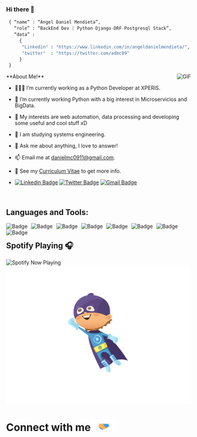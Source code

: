 ### Hi there 👋

```python
 { “name” : “Angel Daniel Mendieta”,
   “role” : “BackEnd Dev | Python-Django-DRF-Postgresql Stack”,
   “data” : 
     { 
      "Linkedin" : "https://www.linkedin.com/in/angeldanielmendieta/", 
      "twitter"  : "https://twitter.com/admc09"
     }
 }
```
<div> 
  <img align="right" alt="GIF" src="https://i.pinimg.com/originals/e4/26/70/e426702edf874b181aced1e2fa5c6cde.gif" />
</div>
**About Me!**

- 👨🏽‍💻 I’m currently working as a Python Developer at XPERIS.
- 🌱 I’m currently working Python with a big interest in Microservicios and BigData. 
- 🤔 My interests are web automation, data processing and developing some useful and cool stuff xD
- 💼 I am studying systems engineering.
- 💬 Ask me about anything, I love to answer!
- 📫 Email me at [danielmc0911@gmail.com](danielmc0911@gmail.com).
- 📝 See my [Curriculum Vitae](https://drive.google.com/file/d/1T_xsKPytUc4jvOpOoH3pCbvVFkYFK45Z/view?usp=sharing) to get more info.



- [![Linkedin Badge](https://img.shields.io/badge/-Daniel-blue?style=flat&logo=Linkedin&logoColor=white&link=https://www.linkedin.com/in/angeldanielmendieta/)](https://www.linkedin.com/in/angeldanielmendieta/)
  [![Twitter Badge](https://img.shields.io/badge/-@itoBackEnd-1ca0f1?style=flat&labelColor=1ca0f1&logo=twitter&logoColor=white&link=https://twitter.com/admc09)](https://twitter.com/admc09)
  [![Gmail Badge](https://img.shields.io/badge/-DanielMendieta-c14438?style=flat&logo=Gmail&logoColor=white&link=mailto:danielmc0911@gmail.com)](mailto:danielmc0911@gmail.com)


<br>

## Languages and Tools:

<img alt="Badge" style="float: left; margin-right: 10px;" src="https://img.shields.io/badge/python%20-%2314354C.svg?&style=for-the-badge&logo=python&logoColor=white"/> <img alt="Badge" style="float: left; margin-right: 10px;"  src="https://img.shields.io/badge/django-%230175C2.svg?&style=for-the-badge&logo=django&logoColor=white"/> 
<img alt="Badge" style="float: left; margin-right: 10px;"  src="https://img.shields.io/badge/djangorestframework%20-%23000.svg?&style=for-the-badge&logo=django&logoColor=white"/> 
<img alt="Badge" style="float: left; margin-right: 10px;"  src="https://img.shields.io/badge/typescript%20-%23323330.svg?&style=for-the-badge&logo=typescript&logoColor=%23F7DF1E"/>  <img alt="Badge" style="float: left; margin-right: 10px;"  src="https://img.shields.io/badge/postgresql%20-%23E34F26.svg?&style=for-the-badge&logo=postgresql&logoColor=white"/>  <img alt="Badge" style="float: left; margin-right: 10px;"  src="https://img.shields.io/badge/mysql%20-%23E34F26.svg?&style=for-the-badge&logo=mysql&logoColor=white"/> <img alt="Badge" style="float: left; margin-right: 10px;"  src="https://img.shields.io/badge/docker%20-%2343853D.svg?&style=for-the-badge&logo=docker&logoColor=white"/>  <img alt="Badge" style="float: left; margin-right: 10px;"  src="https://img.shields.io/badge/git%20-%23F05033.svg?&style=for-the-badge&logo=git&logoColor=white"/> 

<br>

## Spotify Playing 🎧

[<img src="https://spotify-now-playing.satyu.vercel.app/api/spotify-playing" alt="Spotify Now Playing" width="350" style="float: left; margin-right: 10px;" />](https://open.spotify.com/playlist/4c6JNaUHpYiIgUNW6yg0Vh?si=377e0008efb549e9)


<br>

<img src="https://github.com/SatYu26/SatYu26/blob/master/Assets/super-kid.gif" alt="Super Kid">


# Connect with me<img src="https://github.com/SatYu26/SatYu26/blob/master/Assets/Handshake.gif" height="32px">
